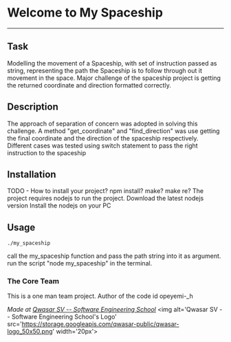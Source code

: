 # Welcome to My Spaceship
***

## Task
Modelling the movement of a Spaceship, with set of instruction
passed as string, representing the path the Spaceship is to follow
through out it movement in the space.
Major challenge of the spaceship project is getting the returned coordinate
and direction formatted correctly.
## Description
The approach of separation of concern was adopted in solving this challenge.
A method "get_coordinate" and "find_direction" was use getting the final coordinate
and the direction of the spaceship respectively.
Different cases was tested using switch statement to pass the right instruction to the spaceship

## Installation
TODO - How to install your project? npm install? make? make re?
The project requires nodejs to run the project.
Download the latest nodejs version
Install the nodejs on your PC

## Usage
```
./my_spaceship
```
call the my_spaceship function and pass the path string into it as argument.
run the script "node my_spaceship" in the terminal.

### The Core Team
This is a one man team project.
Author of the code id opeyemi-_h

<span><i>Made at <a href='https://qwasar.io'>Qwasar SV -- Software Engineering School</a></i></span>
<span><img alt='Qwasar SV -- Software Engineering School's Logo' src='https://storage.googleapis.com/qwasar-public/qwasar-logo_50x50.png' width='20px'></span>
